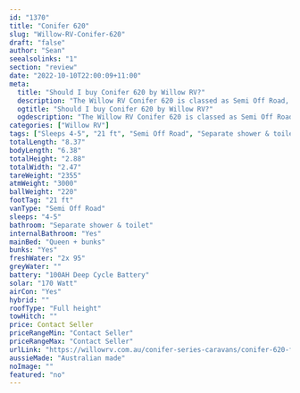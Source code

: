 ```yaml
---
id: "1370"
title: "Conifer 620"
slug: "Willow-RV-Conifer-620"
draft: "false"
author: "Sean"
seealsolinks: "1"
section: "review"
date: "2022-10-10T22:00:09+11:00"
meta:
  title: "Should I buy Conifer 620 by Willow RV?"
  description: "The Willow RV Conifer 620 is classed as Semi Off Road, and sleeps 4-5 people. It is Australian made and comes in at 21 ft. It generally has Separate shower & toilet."
  ogtitle: "Should I buy Conifer 620 by Willow RV?"
  ogdescription: "The Willow RV Conifer 620 is classed as Semi Off Road, and sleeps 4-5 people. It is Australian made and comes in at 21 ft. It generally has Separate shower & toilet."
categories: ["Willow RV"]
tags: ["Sleeps 4-5", "21 ft", "Semi Off Road", "Separate shower & toilet", "Full height", "Price Unknown", "Australian made"]
totalLength: "8.37"
bodyLength: "6.38"
totalHeight: "2.88"
totalWidth: "2.47"
tareWeight: "2355"
atmWeight: "3000"
ballWeight: "220"
footTag: "21 ft"
vanType: "Semi Off Road"
sleeps: "4-5"
bathroom: "Separate shower & toilet"
internalBathroom: "Yes"
mainBed: "Queen + bunks"
bunks: "Yes"
freshWater: "2x 95"
greyWater: ""
battery: "100AH Deep Cycle Battery"
solar: "170 Watt"
airCon: "Yes"
hybrid: ""
roofType: "Full height"
towHitch: ""
price: Contact Seller
priceRangeMin: "Contact Seller"
priceRangeMax: "Contact Seller"
urlLink: "https://willowrv.com.au/conifer-series-caravans/conifer-620-family-caravan/"
aussieMade: "Australian made"
noImage: ""
featured: "no"
---
```


